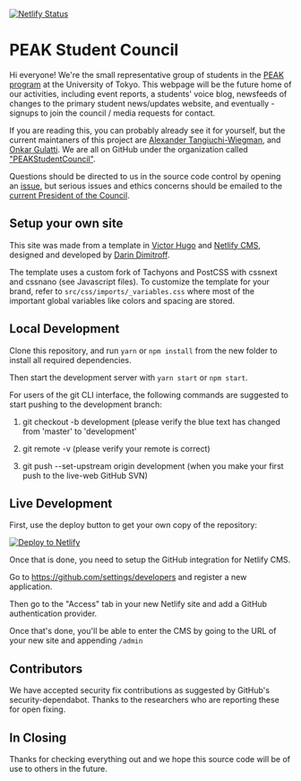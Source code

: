 [![Netlify Status](https://api.netlify.com/api/v1/badges/1abf88fb-b379-4846-af99-b2869e270838/deploy-status)](https://app.netlify.com/sites/peakstudentcouncil/deploys)

# PEAK Student Council

Hi everyone! We're the small representative group of students in the [PEAK program](https://peak.c.u-tokyo.ac.jp/) at the University of Tokyo. This webpage will be the future home of our activities, including event reports, a students' voice blog, newsfeeds of changes to the primary student news/updates website, and eventually - signups to join the council / media requests for contact.

If you are reading this, you can probably already see it for yourself, but the current maintaners of this project are [Alexander Tangiuchi-Wiegman](https://github.com/madicetea), and [Onkar Gulatti](https://github.com/onks99). We are all on GitHub under the organization called ["PEAKStudentCouncil"](https://github.com/PEAKStudentCouncil).

Questions should be directed to us in the source code control by opening an [issue](https://github.com/PEAKStudentCouncil/website-prod/issues/new), but serious issues and ethics concerns should be emailed to the [current President of the Council](mailto:peakstudentcouncil@gmail.com).

## Setup your own site

This site was made from a template in [Victor Hugo](https://github.com/netlify/victor-hugo) and [Netlify CMS](https://github.com/netlify/netlify-cms), designed and developed by [Darin Dimitroff](http://www.darindimitroff.com/).

The template uses a custom fork of Tachyons and PostCSS with cssnext and cssnano (see Javascript files). To customize the template for your brand, refer to `src/css/imports/_variables.css` where most of the important global variables like colors and spacing are stored.

## Local Development

Clone this repository, and run `yarn` or `npm install` from the new folder to install all required dependencies.

Then start the development server with `yarn start` or `npm start`.

For users of the git CLI interface, the following commands are suggested to start pushing to the development branch:

1) git checkout -b development (please verify the blue text has changed from 'master' to 'development'

2) git remote -v (please verify your remote is correct)

3) git push --set-upstream origin development (when you make your first push to the live-web GitHub SVN)

## Live Development

First, use the deploy button to get your own copy of the repository:

[![Deploy to Netlify](https://www.netlify.com/img/deploy/button.svg)](https://app.netlify.com/start/deploy?repository=https://github.com/netlify-templates/kaldi-hugo-cms-template)

Once that is done, you need to setup the GitHub integration for Netlify CMS.

Go to https://github.com/settings/developers and register a new application.

Then go to the "Access" tab in your new Netlify site and add a GitHub authentication provider.

Once that's done, you'll be able to enter the CMS by going to the URL of your new site and appending `/admin`

## Contributors
We have accepted security fix contributions as suggested by GitHub's security-dependabot. Thanks to the researchers who are reporting these for open fixing.

## In Closing

Thanks for checking everything out and we hope this source code will be of use to others in the future.
